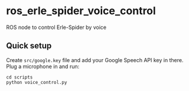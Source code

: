 # ros_erle_spider_voice_control
ROS node to control Erle-Spider by voice

## Quick setup
Create `src/google.key` file and add your Google Speech API key in there.
Plug a microphone in and run:
```
cd scripts
python voice_control.py
```
